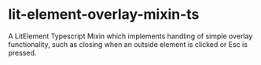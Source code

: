 # lit-element-overlay-mixin-ts
A LitElement Typescript Mixin which implements handling of simple overlay functionality, such as closing when an outside element  is clicked or Esc is pressed. 
